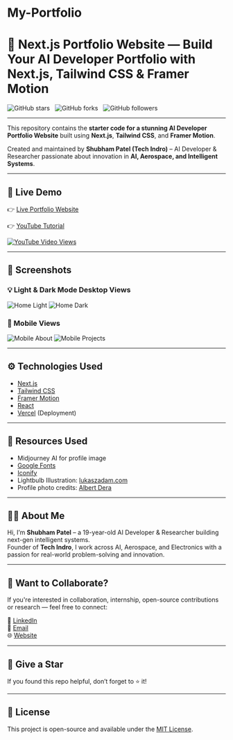 # My-Portfolio

# 🚀 Next.js Portfolio Website — Build Your AI Developer Portfolio with Next.js, Tailwind CSS & Framer Motion

![GitHub stars](https://img.shields.io/github/stars/techindro/nextjs-portfolio?style=social&label=Stars)&nbsp;&nbsp;
![GitHub forks](https://img.shields.io/github/forks/techindro/nextjs-portfolio?style=social&label=Forks)&nbsp;&nbsp;
![GitHub followers](https://img.shields.io/github/followers/techindro.svg?style=social&label=Follow)&nbsp;&nbsp;

---

This repository contains the **starter code for a stunning AI Developer Portfolio Website** built using **Next.js**, **Tailwind CSS**, and **Framer Motion**.

Created and maintained by **Shubham Patel (Tech Indro)** – AI Developer & Researcher passionate about innovation in **AI, Aerospace, and Intelligent Systems**.

---

## 🔗 Live Demo

👉 [Live Portfolio Website](https://your-portfolio-link.vercel.app)

👉 [YouTube Tutorial](ttps://www.youtube.com/@TechIndro)

[![YouTube Video Views](https://img.shields.io/youtube/views/Yw7yWHigGKI?style=social)](ttps://www.youtube.com/@TechIndro)

---

## 📸 Screenshots

### 💡 Light & Dark Mode Desktop Views
![Home Light](https://github.com/codebucks27/Next.js-Developer-Portfolio-Starter-Code/blob/main/website%20images/home-light-desktop.png)
![Home Dark](https://github.com/codebucks27/Next.js-Developer-Portfolio-Starter-Code/blob/main/website%20images/home-dark-desktop.png)

### 📱 Mobile Views
![Mobile About](https://github.com/codebucks27/Next.js-Developer-Portfolio-Starter-Code/blob/main/website%20images/about-light-mobile.png)
![Mobile Projects](https://github.com/codebucks27/Next.js-Developer-Portfolio-Starter-Code/blob/main/website%20images/projects-light-mobile.png)

---

## ⚙️ Technologies Used

- [Next.js](https://nextjs.org/)
- [Tailwind CSS](https://tailwindcss.com/)
- [Framer Motion](https://www.framer.com/motion/)
- [React](https://reactjs.org/)
- [Vercel](https://vercel.com/) (Deployment)

---

## 📁 Resources Used

- Midjourney AI for profile image
- [Google Fonts](https://fonts.google.com/)
- [Iconify](https://iconify.design/)
- Lightbulb Illustration: [lukaszadam.com](https://lukaszadam.com/illustrations)
- Profile photo credits: [Albert Dera](https://unsplash.com/photos/ILip77SbmOE)

---

## 👨‍💻 About Me

Hi, I’m **Shubham Patel** – a 19-year-old AI Developer & Researcher building next-gen intelligent systems.  
Founder of **Tech Indro**, I work across AI, Aerospace, and Electronics with a passion for real-world problem-solving and innovation.

---

## 🧠 Want to Collaborate?

If you're interested in collaboration, internship, open-source contributions or research — feel free to connect:

🔗 [LinkedIn](https://www.linkedin.com/in/shubham-patel-3a6409247/)  
📧 [Email](mailto:shubhamkumarpatel45@gmail.com)  
🌐 [Website](https://techindro.in)

---

## 🌟 Give a Star

If you found this repo helpful, don’t forget to ⭐ it!

---

## 💬 License

This project is open-source and available under the [MIT License](LICENSE).
